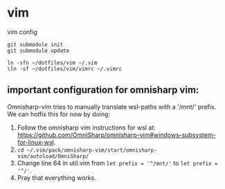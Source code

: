 # vim
vim config
```
git submodule init
git submodule update

ln -sfn ~/dotfiles/vim ~/.vim
\ln -sf ~/dotfiles/vim/vimrc ~/.vimrc
```

## important configuration for omnisharp vim:
Omnisharp-vim tries to manually translate wsl-paths with a '/mnt/' prefix. We can hotfix this for now by doing:
1. Follow the omnisharp vim instructions for wsl at: https://github.com/OmniSharp/omnisharp-vim#windows-subsystem-for-linux-wsl.
2. `cd ~/.vim/pack/omnisharp-vim/start/omnisharp-vim/autoload/OmniSharp/`
3. Change line 64 in util.vim from `let prefix = '^/mnt/'` to `let prefix = '^/'`.
4. Pray that everything works.
